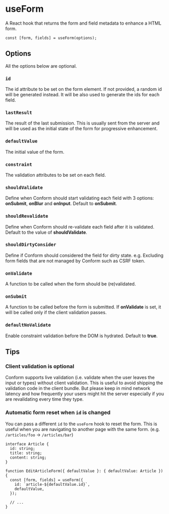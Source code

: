# useForm

A React hook that returns the form and field metadata to enhance a HTML form.

```tsx
const [form, fields] = useForm(options);
```

## Options

All the options below are optional.

### `id`

The id attribute to be set on the form element. If not provided, a random id will be generated instead. It will be also used to generate the ids for each field.

### `lastResult`

The result of the last submission. This is usually sent from the server and will be used as the initial state of the form for progressive enhancement.

### `defaultValue`

The initial value of the form.

### `constraint`

The validation attributes to be set on each field.

### `shouldValidate`

Define when Conform should start validating each field with 3 options: **onSubmit**, **onBlur** and **onInput**. Default to **onSubmit**.

### `shouldRevalidate`

Define when Conform should re-validate each field after it is validated. Default to the value of **shouldValidate**.

### `shouldDirtyConsider`

Define if Conform should considered the field for dirty state. e.g. Excluding form fields that are not managed by Conform such as CSRF token.

### `onValidate`

A function to be called when the form should be (re)validated.

### `onSubmit`

A function to be called before the form is submitted. If **onValidate** is set, it will be called only if the client validation passes.

### `defaultNoValidate`

Enable constraint validation before the DOM is hydrated. Default to **true**.

## Tips

### Client validation is optional

Conform supports live validation (i.e. validate when the user leaves the input or types) without client validation. This is useful to avoid shipping the validation code in the client bundle. But please keep in mind network latency and how frequently your users might hit the server especially if you are revalidating every time they type.

### Automatic form reset when `id` is changed

You can pass a different `id` to the `useForm` hook to reset the form. This is useful when you are navigating to another page with the same form. (e.g. `/articles/foo` -> `/articles/bar`)

```tsx
interface Article {
  id: string;
  title: string;
  content: string;
}

function EditArticleForm({ defaultValue }: { defaultValue: Article }) {
  const [form, fields] = useForm({
    id: `article-${defaultValue.id}`,
    defaultValue,
  });

  // ...
}
```
